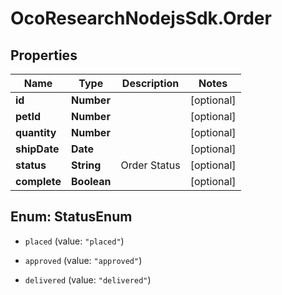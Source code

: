 # OcoResearchNodejsSdk.Order

## Properties

Name | Type | Description | Notes
------------ | ------------- | ------------- | -------------
**id** | **Number** |  | [optional] 
**petId** | **Number** |  | [optional] 
**quantity** | **Number** |  | [optional] 
**shipDate** | **Date** |  | [optional] 
**status** | **String** | Order Status | [optional] 
**complete** | **Boolean** |  | [optional] 



## Enum: StatusEnum


* `placed` (value: `"placed"`)

* `approved` (value: `"approved"`)

* `delivered` (value: `"delivered"`)




